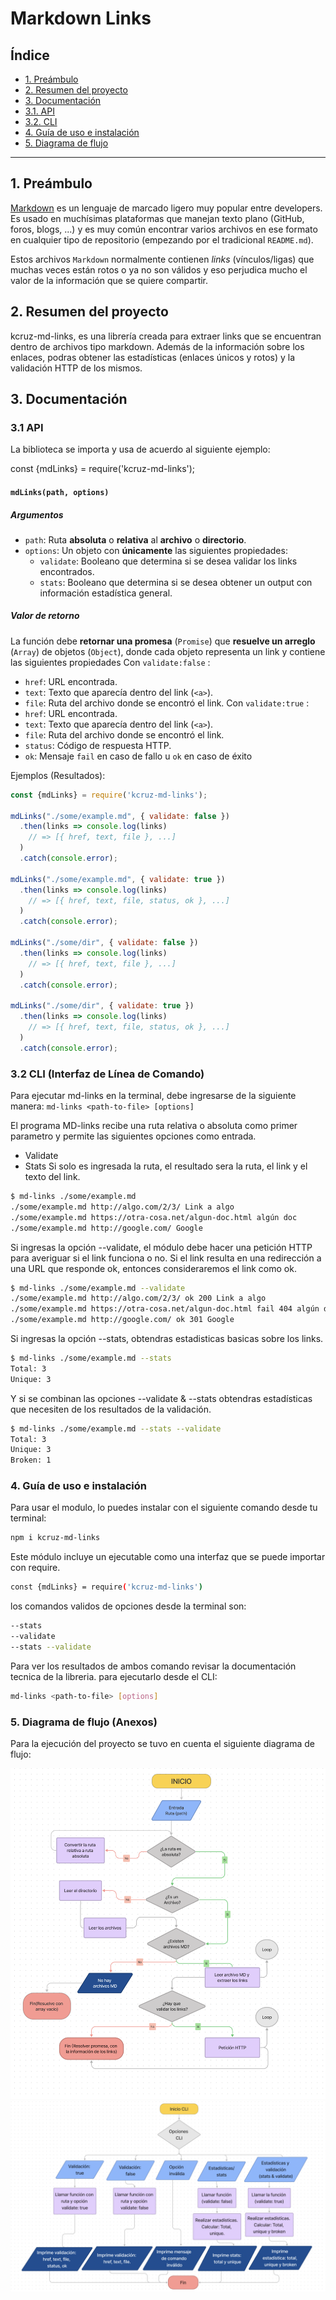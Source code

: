 # Markdown Links

## Índice

* [1. Preámbulo](#1-preámbulo)
* [2. Resumen del proyecto](#2-resumen-del-proyecto)
* [3. Documentación](#3-documentación)
* [3.1. API](#3.1-API)
* [3.2. CLI](#3.2-CLI)
* [4. Guía de uso e instalación ](#6-Guía-de-Uso-e-Instalación)
* [5. Diagrama de flujo](#7-diagrama-de-flujo)

***

## 1. Preámbulo

[Markdown](https://es.wikipedia.org/wiki/Markdown) es un lenguaje de marcado
ligero muy popular entre developers. Es usado en muchísimas plataformas que
manejan texto plano (GitHub, foros, blogs, ...) y es muy común
encontrar varios archivos en ese formato en cualquier tipo de repositorio
(empezando por el tradicional `README.md`).

Estos archivos `Markdown` normalmente contienen _links_ (vínculos/ligas) que
muchas veces están rotos o ya no son válidos y eso perjudica mucho el valor de la información que se quiere compartir.


## 2. Resumen del proyecto

kcruz-md-links, es una librería creada para extraer links que se encuentran dentro de archivos tipo markdown. Además de la información sobre los enlaces, podras obtener las estadísticas (enlaces únicos y rotos) y la validación HTTP de los mismos. 


## 3. Documentación

### 3.1 API

La biblioteca se importa y usa de acuerdo al siguiente ejemplo:

const {mdLinks} = require('kcruz-md-links');

#### `mdLinks(path, options)`

##### Argumentos

* `path`: Ruta **absoluta** o **relativa** al **archivo** o **directorio**.
* `options`: Un objeto con **únicamente** las siguientes propiedades:
  - `validate`: Booleano que determina si se desea validar los links
    encontrados.
  - `stats`: Booleano que determina si se desea obtener un output
    con información estadística general.

##### Valor de retorno

La función debe **retornar una promesa** (`Promise`) que **resuelve un arreglo**
(`Array`) de objetos (`Object`), donde cada objeto representa un link y contiene
las siguientes propiedades
Con `validate:false` :
* `href`: URL encontrada.
* `text`: Texto que aparecía dentro del link (`<a>`).
* `file`: Ruta del archivo donde se encontró el link.
Con `validate:true` :
* `href`: URL encontrada.
* `text`: Texto que aparecía dentro del link (`<a>`).
* `file`: Ruta del archivo donde se encontró el link.
* `status`: Código de respuesta HTTP.
* `ok`: Mensaje `fail` en caso de fallo u `ok` en caso de éxito

Ejemplos (Resultados):
```js
const {mdLinks} = require('kcruz-md-links');

mdLinks("./some/example.md", { validate: false })
  .then(links => console.log(links)
    // => [{ href, text, file }, ...]
  )
  .catch(console.error);

mdLinks("./some/example.md", { validate: true })
  .then(links => console.log(links)
    // => [{ href, text, file, status, ok }, ...]
  )
  .catch(console.error);

mdLinks("./some/dir", { validate: false })
  .then(links => console.log(links)
    // => [{ href, text, file }, ...]
  )
  .catch(console.error);

mdLinks("./some/dir", { validate: true })
  .then(links => console.log(links)
    // => [{ href, text, file, status, ok }, ...]
  )
  .catch(console.error);
```

### 3.2 CLI (Interfaz de Línea de Comando)

Para ejecutar md-links en la terminal, debe ingresarse de la siguiente manera:
`md-links <path-to-file> [options]`

El programa MD-links recibe una ruta relativa o absoluta como primer parametro y permite las siguientes opciones como entrada.
- Validate
- Stats
Si solo es ingresada la ruta, el resultado sera la ruta, el link y el texto del link.
```sh
$ md-links ./some/example.md
./some/example.md http://algo.com/2/3/ Link a algo
./some/example.md https://otra-cosa.net/algun-doc.html algún doc
./some/example.md http://google.com/ Google
```
Si ingresas la opción --validate, el módulo debe hacer una petición HTTP para averiguar si el link funciona o no. Si el link resulta en una redirección a una URL que responde ok, entonces consideraremos el link como ok.
```sh
$ md-links ./some/example.md --validate
./some/example.md http://algo.com/2/3/ ok 200 Link a algo
./some/example.md https://otra-cosa.net/algun-doc.html fail 404 algún doc
./some/example.md http://google.com/ ok 301 Google
```
Si ingresas la opción --stats, obtendras estadisticas basicas sobre los links.
```sh
$ md-links ./some/example.md --stats
Total: 3
Unique: 3
```
Y si se combinan las opciones --validate & --stats obtendras estadísticas que necesiten de los resultados de la validación.
```sh
$ md-links ./some/example.md --stats --validate
Total: 3
Unique: 3
Broken: 1
```

### 4. Guía de uso e instalación 

Para usar el modulo, lo puedes instalar con el siguiente comando desde tu terminal: 
```sh
npm i kcruz-md-links
```
Este módulo incluye un ejecutable como una interfaz que se puede importar con require.
```sh
const {mdLinks} = require('kcruz-md-links')
```
los comandos validos de opciones desde la terminal son:
```sh
--stats
--validate
--stats --validate
```
Para ver los resultados de ambos comando revisar la documentación tecnica de la libreria.
para ejecutarlo desde el CLI:
```sh
md-links <path-to-file> [options]
```

### 5. Diagrama de flujo (Anexos)

Para la ejecución del proyecto se tuvo en cuenta el siguiente diagrama de flujo:

![Diagrama API](https://github.com/KarenthCruz/BOG005-md-links/blob/b8cd6d51c4a96aee9e7d9477ca6c8221ac97e890/src/img/flujo-API.jpg)
![Diagrama CLI](https://github.com/KarenthCruz/BOG005-md-links/blob/b8cd6d51c4a96aee9e7d9477ca6c8221ac97e890/src/img/flujo-CLI.jpg)






